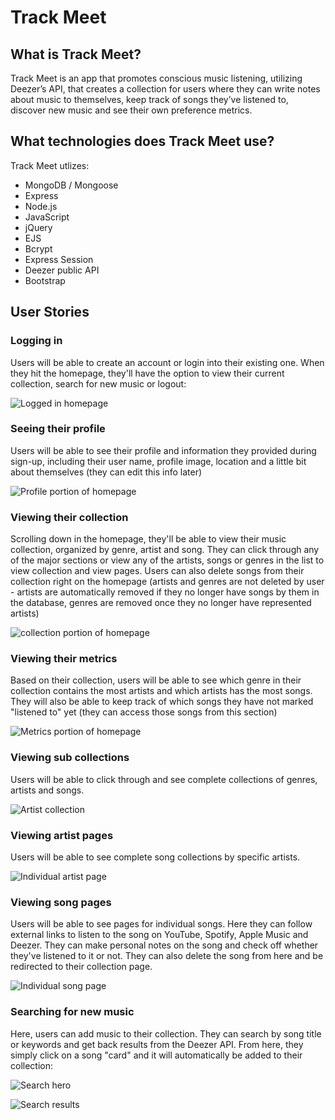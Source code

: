 # Track Meet

## What is Track Meet? 

Track Meet is an app that promotes conscious music listening, utilizing Deezer’s API, that creates a collection for users where they can write notes about music to themselves, keep track of songs they’ve listened to, discover new music and see their own preference metrics. 

## What technologies does Track Meet use? 

Track Meet utlizes: 

* MongoDB / Mongoose
* Express
* Node.js
* JavaScript
* jQuery
* EJS
* Bcrypt
* Express Session
* Deezer public API 
* Bootstrap 

## User Stories

### Logging in 

Users will be able to create an account or login into their existing one. When they hit the homepage, they'll have the option to view their current collection, search for new music or logout: 

![Logged in homepage](/readme-images/logged-in-home.png)

### Seeing their profile

Users will be able to see their profile and information they provided during sign-up, including their user name, profile image, location and a little bit about themselves (they can edit this info later) 

![Profile portion of homepage](/readme-images/profile-top.png)

### Viewing their collection

Scrolling down in the homepage, they'll be able to view their music collection, organized by genre, artist and song. They can click through any of the major sections or view any of the artists, songs or genres in the list to view collection and view pages. Users can also delete songs from their collection right on the homepage (artists and genres are not deleted by user - artists are automatically removed if they no longer have songs by them in the database, genres are removed once they no longer have represented artists) 

![collection portion of homepage](/readme-images/home-collection.png)

### Viewing their metrics

Based on their collection, users will be able to see which genre in their collection contains the most artists and which artists has the most songs. They will also be able to keep track of which songs they have not marked "listened to" yet (they can access those songs from this section)

![Metrics portion of homepage](/readme-images/metrics.png)

### Viewing sub collections

Users will be able to click through and see complete collections of genres, artists and songs. 

![Artist collection](/readme-images/artist-collection-page.png)

### Viewing artist pages

Users will be able to see complete song collections by specific artists. 

![Individual artist page](/readme-images/artist-page.png)

### Viewing song pages

Users will be able to see pages for individual songs. Here they can follow external links to listen to the song on YouTube, Spotify, Apple Music and Deezer. They can make personal notes on the song and check off whether they've listened to it or not. They can also delete the song from here and be redirected to their collection page. 

![Individual song page](/readme-images/song-page.png)

### Searching for new music

Here, users can add music to their collection. They can search by song title or keywords and get back results from the Deezer API. From here, they simply click on a song "card" and it will automatically be added to their collection:  

![Search hero](/readme-images/search-hero.png)

![Search results](/readme-images/search-results.png)




